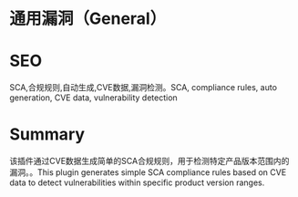 # 通用漏洞（General）
# SEO
SCA,合规规则,自动生成,CVE数据,漏洞检测。SCA, compliance rules, auto generation, CVE data, vulnerability detection
# Summary
该插件通过CVE数据生成简单的SCA合规规则，用于检测特定产品版本范围内的漏洞。。This plugin generates simple SCA compliance rules based on CVE data to detect vulnerabilities within specific product version ranges.
